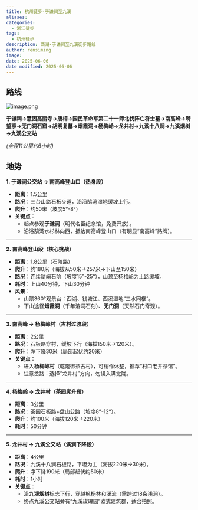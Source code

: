 ```yaml
---
title: 杭州徒步-于谦祠至九溪
aliases: 
categories:
  - 浙江徒步
tags:
  - 杭州徒步
description: 西湖-于谦祠至九溪徒步路线
author: rensiming
image: 
date: 2025-06-06
date modified: 2025-06-06
---
```


## 路线

![image.png](https://amown.cn/PicGo/20250606111708881.png)

**于谦祠→慧因高丽寺→唐樟→国民革命军第二十一师北伐阵亡将士墓→南高峰→聘望亭→无门洞石窟→胡明复墓→烟霞洞→杨梅岭→龙井村→九溪十八涧→九溪烟树→九溪公交站**

*(全程11公里约6小时)*

## 地势

**1. 于谦祠公交站 → 南高峰登山口（热身段）**

- **距离**：1.5公里
- **路况**：三台山路石板步道，沿浴鹄湾湿地缓坡上行。
- **爬升**：约50米（坡度5°-8°）
- **关键点**：
    - 起点参观**于谦祠**（明代名臣纪念馆，免费开放）。
    - 沿浴鹄湾水杉林向西，抵达南高峰登山口（有明显“南高峰”路牌）。

---

**2. 南高峰登山段（核心挑战）**

- **距离**：1.8公里（石阶路）
- **爬升**：约180米（海拔从50米→257米→下山至150米）
- **路况**：连续陡峭石阶（坡度15°-25°），山顶至杨梅岭为土路缓坡。
- **耗时**：上山40分钟，下山30分钟
- **风景**：
    - 山顶360°观景台：西湖、钱塘江、西溪湿地“三水同框”。
    - 下山途径**烟霞洞**（千年溶洞石刻）、**无门洞**（天然石门奇观）。

---

**3. 南高峰 → 杨梅岭村（古村过渡段）**

- **距离**：2公里
- **路况**：石板路穿村，缓坡下行（海拔150米→120米）。
- **爬升**：净下降30米（局部起伏约20米）
- **关键点**：
    - 进入**杨梅岭村**（乾隆御茶古村），可稍作休整，推荐“村口老井茶馆”。
    - 注意岔路：选择“龙井村”方向，勿误入满觉陇。

---

**4. 杨梅岭 → 龙井村（茶园爬升段）**

- **距离**：3公里
- **路况**：茶园石板路+盘山公路（坡度8°-12°）。
- **爬升**：约100米（海拔120米→220米）
- **耗时**：50分钟

---

**5. 龙井村 → 九溪公交站（溪涧下降段）**

- **距离**：4公里
- **路况**：九溪十八涧石板路，平坦为主（海拔220米→30米）。
- **爬升**：净下降190米（局部起伏约50米）
- **耗时**：1小时
- **关键点**：
    - 沿**九溪烟树**标志下行，穿越枫杨林和溪流（需跨过18条浅涧）。
    - 终点九溪公交站旁有“九溪玫瑰园”欧式建筑群，适合拍照。




